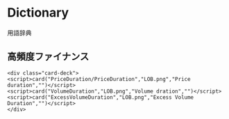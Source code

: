 # Dictionary 
用語辞典


<link rel="stylesheet" href="https://stackpath.bootstrapcdn.com/bootstrap/4.3.1/css/bootstrap.min.css" integrity="sha384-ggOyR0iXCbMQv3Xipma34MD+dH/1fQ784/j6cY/iJTQUOhcWr7x9JvoRxT2MZw1T" crossorigin="anonymous"></link>
<style>
    .md-tabs__link{ 
                color: white;
    };
</style>
<script>
    function card(link, image, title) {
        document.write(
            `<div class="card" href=` + link + `>
            <img src=` + image + ` class="card-img-top" alt="...">
            <div class="card-body">
                <h5 class="card-title">` + title + `</h5>
                <a   href=` + link + `><button type="button" class="btn btn-primary">Read</button></a>
            </div>
        </div>
        `);
    }
</script>

## 高頻度ファイナンス
<div>
    <div class="card-deck">
    <script>card("RelativeLimitPrice","RelativeLimitPrice/LOB.png","相対価格","")</script>
    <script>card("AbsoluteLimitPrice","AbsoluteLimitPrice/LOB.png","絶対価格","")</script>
    <script>card("BidAskSpread","BidAskSpread/LOB.png","スプレッド","")</script>
    </div>


    <div class="card-deck">
    <script>card("PriceDuration/PriceDuration","LOB.png","Price duration","")</script>
    <script>card("VolumeDuration","LOB.png","Volume dration","")</script>
    <script>card("ExcessVolumeDuration","LOB.png","Excess Volume Duration","")</script>
    </div>
</div>

